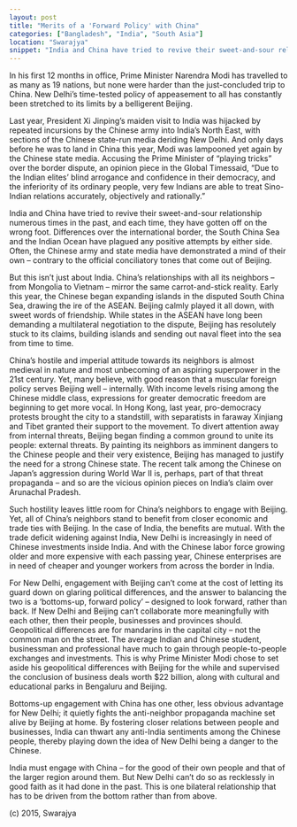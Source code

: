 ```yaml
---
layout: post
title: "Merits of a 'Forward Policy' with China"
categories: ["Bangladesh", "India", "South Asia"]
location: "Swarajya"
snippet: "India and China have tried to revive their sweet-and-sour relationship numerous times in the past, and each time, they have gotten off on the wrong foot. But this isn’t just about India. China’s relationships with all its neighbors – from Mongolia to Vietnam – mirror the same carrot-and-stick reality. Modi's bottoms-up approach to China may well succeed. (Published in Swarajya)"
---
```


In his first 12 months in office, Prime Minister Narendra Modi has travelled to as many as 19 nations, but none were harder than the just-concluded trip to China. New Delhi’s time-tested policy of appeasement to all has constantly been stretched to its limits by a belligerent Beijing.

Last year, President Xi Jinping’s maiden visit to India was hijacked by repeated incursions by the Chinese army into India’s North East, with sections of the Chinese state-run media deriding New Delhi. And only days before he was to land in China this year, Modi was lampooned yet again by the Chinese state media. Accusing the Prime Minister of “playing tricks” over the border dispute, an opinion piece in the Global Timessaid, “Due to the Indian elites’ blind arrogance and confidence in their democracy, and the inferiority of its ordinary people, very few Indians are able to treat Sino-Indian relations accurately, objectively and rationally.”

India and China have tried to revive their sweet-and-sour relationship numerous times in the past, and each time, they have gotten off on the wrong foot. Differences over the international border, the South China Sea and the Indian Ocean have plagued any positive attempts by either side. Often, the Chinese army and state media have demonstrated a mind of their own – contrary to the official conciliatory tones that come out of Beijing.

But this isn’t just about India. China’s relationships with all its neighbors – from Mongolia to Vietnam – mirror the same carrot-and-stick reality. Early this year, the Chinese began expanding islands in the disputed South China Sea, drawing the ire of the ASEAN. Beijing calmly played it all down, with sweet words of friendship. While states in the ASEAN have long been demanding a multilateral negotiation to the dispute, Beijing has resolutely stuck to its claims, building islands and sending out naval fleet into the sea from time to time.

China’s hostile and imperial attitude towards its neighbors is almost medieval in nature and most unbecoming of an aspiring superpower in the 21st century. Yet, many believe, with good reason that a muscular foreign policy serves Beijing well – internally. With income levels rising among the Chinese middle class, expressions for greater democratic freedom are beginning to get more vocal. In Hong Kong, last year, pro-democracy protests brought the city to a standstill, with separatists in faraway Xinjiang and Tibet granted their support to the movement. To divert attention away from internal threats, Beijing began finding a common ground to unite its people: external threats. By painting its neighbors as imminent dangers to the Chinese people and their very existence, Beijing has managed to justify the need for a strong Chinese state. The recent talk among the Chinese on Japan’s aggression during World War II is, perhaps, part of that threat propaganda – and so are the vicious opinion pieces on India’s claim over Arunachal Pradesh.

Such hostility leaves little room for China’s neighbors to engage with Beijing. Yet, all of China’s neighbors stand to benefit from closer economic and trade ties with Beijing. In the case of India, the benefits are mutual. With the trade deficit widening against India, New Delhi is increasingly in need of Chinese investments inside India. And with the Chinese labor force growing older and more expensive with each passing year, Chinese enterprises are in need of cheaper and younger workers from across the border in India.

For New Delhi, engagement with Beijing can’t come at the cost of letting its guard down on glaring political differences, and the answer to balancing the two is a ‘bottoms-up, forward policy’ – designed to look forward, rather than back. If New Delhi and Beijing can’t collaborate more meaningfully with each other, then their people, businesses and provinces should. Geopolitical differences are for mandarins in the capital city – not the common man on the street. The average Indian and Chinese student, businessman and professional have much to gain through people-to-people exchanges and investments. This is why Prime Minister Modi chose to set aside his geopolitical differences with Beijing for the while and supervised the conclusion of business deals worth $22 billion, along with cultural and educational parks in Bengaluru and Beijing.

Bottoms-up engagement with China has one other, less obvious advantage for New Delhi; it quietly fights the anti-neighbor propaganda machine set alive by Beijing at home. By fostering closer relations between people and businesses, India can thwart any anti-India sentiments among the Chinese people, thereby playing down the idea of New Delhi being a danger to the Chinese.

India must engage with China – for the good of their own people and that of the larger region around them. But New Delhi can’t do so as recklessly in good faith as it had done in the past. This is one bilateral relationship that has to be driven from the bottom rather than from above.

(c) 2015, Swarajya
